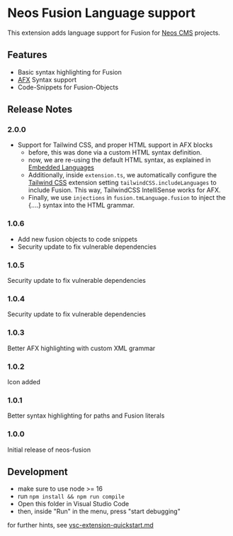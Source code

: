 # Neos Fusion Language support

This extension adds language support for Fusion for [Neos CMS](https://www.neos.io/) projects.

## Features

* Basic syntax highlighting for Fusion
* [AFX](https://github.com/neos/fusion-afx) Syntax support
* Code-Snippets for Fusion-Objects

## Release Notes

### 2.0.0

* Support for Tailwind CSS, and proper HTML support in AFX blocks
    - before, this was done via a custom HTML syntax definition.
    - now, we are re-using the default HTML syntax, as explained in [Embedded Languages](https://code.visualstudio.com/api/language-extensions/syntax-highlight-guide#embedded-languages)
    - Additionally, inside `extension.ts`, we automatically configure the [Tailwind CSS](https://marketplace.visualstudio.com/items?itemName=bradlc.vscode-tailwindcss) extension setting `tailwindCSS.includeLanguages` to include Fusion. This way, TailwindCSS IntelliSense works for AFX.
    - Finally, we use `injections` in `fusion.tmLanguage.fusion` to inject the {....} syntax into the HTML grammar.
### 1.0.6

* Add new fusion objects to code snippets
* Security update to fix vulnerable dependencies

### 1.0.5

Security update to fix vulnerable dependencies

### 1.0.4

Security update to fix vulnerable dependencies

### 1.0.3

Better AFX highlighting with custom XML grammar

### 1.0.2

Icon added

### 1.0.1

Better syntax highlighting for paths and Fusion literals

### 1.0.0

Initial release of neos-fusion

## Development

- make sure to use node >= 16
- run `npm install && npm run compile`
- Open this folder in Visual Studio Code
- then, inside "Run" in the menu, press "start debugging"

for further hints, see [vsc-extension-quickstart.md](vsc-extension-quickstart.md)